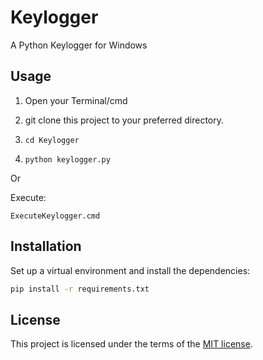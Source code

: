 # Keylogger
A Python Keylogger for Windows

## Usage

1. Open your Terminal/cmd

2. git clone this project to your preferred directory.

3. `cd Keylogger`

4. `python keylogger.py`

Or

Execute:
```
ExecuteKeylogger.cmd
```
## Installation
Set up a virtual environment and install the dependencies:
```sh
pip install -r requirements.txt
```

## License
This project is licensed under the terms of the [MIT license](https://github.com/nagracks/organizer/blob/master/LICENSE).
